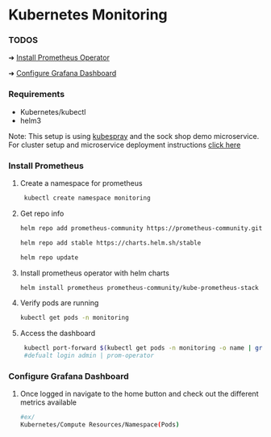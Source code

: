 # Kubernetes Monitoring


### TODOS
 ➜ [Install Prometheus Operator](#install-prometheus)

 ➜ [Configure Grafana Dashboard](#configure-grafana-dashboard)


### Requirements
- Kubernetes/kubectl 
- helm3

Note: This setup is using [kubespray](https://github.com/kubernetes-sigs/kubespray) and the sock shop demo microservice. For cluster setup and microservice deployment instructions [click here](https://github.com/ari-hacks/kubernetes-chaos-sandbox/blob/main/gremlin/README.md#create-kubespray-cluster)

### Install Prometheus

1. Create a namespace for prometheus
   
   ```BASH
    kubectl create namespace monitoring
   ```

2. Get repo info
    ```BASH
    helm repo add prometheus-community https://prometheus-community.github.io/helm-charts

    helm repo add stable https://charts.helm.sh/stable

    helm repo update
    ```
3. Install prometheus operator with helm charts
   
    ```BASH
    helm install prometheus prometheus-community/kube-prometheus-stack --namespace monitoring

    ```  

4. Verify pods are running
   
    ```BASH
    kubectl get pods -n monitoring
    ```
5. Access the dashboard
   
   ```BASH
    kubectl port-forward $(kubectl get pods -n monitoring -o name | grep grafana) 8080:3000 -n monitoring
    #defualt login admin | prom-operator
    ```


### Configure Grafana Dashboard

1. Once logged in navigate to the home button and check out the different metrics available
   
    ```BASH
    #ex/
    Kubernetes/Compute Resources/Namespace(Pods)
    ```
